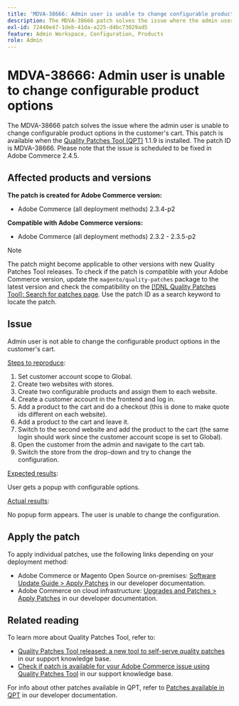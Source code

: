 ```yaml
---
title: 'MDVA-38666: Admin user is unable to change configurable product options'
description: The MDVA-38666 patch solves the issue where the admin user is unable to change configurable product options in the customer's cart. This patch is available when the [Quality Patches Tool (QPT)](https://experienceleague.adobe.com/en/docs/commerce-knowledge-base/kb/announcements/commerce-announcements/magento-quality-patches-released-new-tool-to-self-serve-quality-patches) 1.1.9 is installed. The patch ID is MDVA-38666. Please note that the issue is scheduled to be fixed in Adobe Commerce 2.4.5.
exl-id: 72440e47-1deb-41da-a225-d4bc73029ad5
feature: Admin Workspace, Configuration, Products
role: Admin
---
```

# MDVA-38666: Admin user is unable to change configurable product options

The MDVA-38666 patch solves the issue where the admin user is unable to change configurable product options in the customer's cart. This patch is available when the [Quality Patches Tool (QPT)](https://experienceleague.adobe.com/en/docs/commerce-knowledge-base/kb/announcements/commerce-announcements/magento-quality-patches-released-new-tool-to-self-serve-quality-patches) 1.1.9 is installed. The patch ID is MDVA-38666. Please note that the issue is scheduled to be fixed in Adobe Commerce 2.4.5.

## Affected products and versions

**The patch is created for Adobe Commerce version:**

* Adobe Commerce (all deployment methods) 2.3.4-p2

**Compatible with Adobe Commerce versions:**

* Adobe Commerce (all deployment methods) 2.3.2 - 2.3.5-p2

>[!NOTE]
>
>The patch might become applicable to other versions with new Quality Patches Tool releases. To check if the patch is compatible with your Adobe Commerce version, update the `magento/quality-patches` package to the latest version and check the compatibility on the [[!DNL Quality Patches Tool]: Search for patches page](https://experienceleague.adobe.com/en/docs/commerce-knowledge-base/kb/announcements/commerce-announcements/magento-quality-patches-released-new-tool-to-self-serve-quality-patches). Use the patch ID as a search keyword to locate the patch.

## Issue

Admin user is not able to change the configurable product options in the customer's cart.

<u>Steps to reproduce</u>:

1. Set customer account scope to Global.
1. Create two websites with stores.
1. Create two configurable products and assign them to each website.
1. Create a customer account in the frontend and log in.
1. Add a product to the cart and do a checkout (this is done to make quote ids different on each website).
1. Add a product to the cart and leave it.
1. Switch to the second website and add the product to the cart (the same login should work since the customer account scope is set to Global).
1. Open the customer from the admin and navigate to the cart tab.
1. Switch the store from the drop-down and try to change the configuration.

<u>Expected results</u>:

User gets a popup with configurable options.

<u>Actual results</u>:

No popup form appears. The user is unable to change the configuration.

## Apply the patch

To apply individual patches, use the following links depending on your deployment method:

* Adobe Commerce or Magento Open Source on-premises: [Software Update Guide > Apply Patches](https://devdocs.magento.com/guides/v2.4/comp-mgr/patching/mqp.html) in our developer documentation.
* Adobe Commerce on cloud infrastructure: [Upgrades and Patches > Apply Patches](https://devdocs.magento.com/cloud/project/project-patch.html) in our developer documentation.

## Related reading

To learn more about Quality Patches Tool, refer to:

* [Quality Patches Tool released: a new tool to self-serve quality patches](https://experienceleague.adobe.com/en/docs/commerce-knowledge-base/kb/announcements/commerce-announcements/magento-quality-patches-released-new-tool-to-self-serve-quality-patches) in our support knowledge base.
* [Check if patch is available for your Adobe Commerce issue using Quality Patches Tool](/help/support-tools/patches-available-in-qpt-tool/check-patch-for-magento-issue-with-magento-quality-patches.md) in our support knowledge base.

For info about other patches available in QPT, refer to [Patches available in QPT](https://devdocs.magento.com/quality-patches/tool.html#patch-grid) in our developer documentation.
